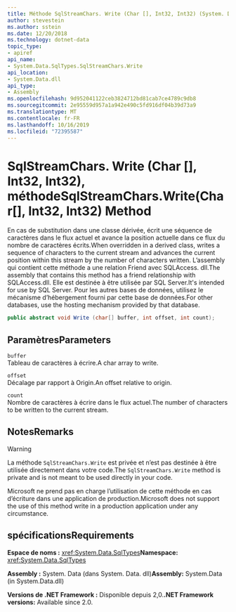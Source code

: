 ```yaml
---
title: Méthode SqlStreamChars. Write (Char [], Int32, Int32) (System. Data. SqlTypes)
author: stevestein
ms.author: sstein
ms.date: 12/20/2018
ms.technology: dotnet-data
topic_type:
- apiref
api_name:
- System.Data.SqlTypes.SqlStreamChars.Write
api_location:
- System.Data.dll
api_type:
- Assembly
ms.openlocfilehash: 9d952041122ceb3824712bd81cab7ce4789c9db8
ms.sourcegitcommit: 2e95559d957a1a942e490c5fd916df04b39d73a9
ms.translationtype: MT
ms.contentlocale: fr-FR
ms.lasthandoff: 10/16/2019
ms.locfileid: "72395587"
---
```

# <a name="sqlstreamcharswritechar-int32-int32-method"></a><span data-ttu-id="70d1d-102">SqlStreamChars. Write (Char [], Int32, Int32), méthode</span><span class="sxs-lookup"><span data-stu-id="70d1d-102">SqlStreamChars.Write(Char[], Int32, Int32) Method</span></span>

<span data-ttu-id="70d1d-103">En cas de substitution dans une classe dérivée, écrit une séquence de caractères dans le flux actuel et avance la position actuelle dans ce flux du nombre de caractères écrits.</span><span class="sxs-lookup"><span data-stu-id="70d1d-103">When overridden in a derived class, writes a sequence of characters to the current stream and advances the current position within this stream by the number of characters written.</span></span> <span data-ttu-id="70d1d-104">L’assembly qui contient cette méthode a une relation Friend avec SQLAccess. dll.</span><span class="sxs-lookup"><span data-stu-id="70d1d-104">The assembly that contains this method has a friend relationship with SQLAccess.dll.</span></span> <span data-ttu-id="70d1d-105">Elle est destinée à être utilisée par SQL Server.</span><span class="sxs-lookup"><span data-stu-id="70d1d-105">It's intended for use by SQL Server.</span></span> <span data-ttu-id="70d1d-106">Pour les autres bases de données, utilisez le mécanisme d’hébergement fourni par cette base de données.</span><span class="sxs-lookup"><span data-stu-id="70d1d-106">For other databases, use the hosting mechanism provided by that database.</span></span>

```csharp
public abstract void Write (char[] buffer, int offset, int count);
```

## <a name="parameters"></a><span data-ttu-id="70d1d-107">Paramètres</span><span class="sxs-lookup"><span data-stu-id="70d1d-107">Parameters</span></span>

`buffer`  
<span data-ttu-id="70d1d-108">Tableau de caractères à écrire.</span><span class="sxs-lookup"><span data-stu-id="70d1d-108">A char array to write.</span></span>

`offset`  
<span data-ttu-id="70d1d-109">Décalage par rapport à Origin.</span><span class="sxs-lookup"><span data-stu-id="70d1d-109">An offset relative to origin.</span></span>

`count`  
<span data-ttu-id="70d1d-110">Nombre de caractères à écrire dans le flux actuel.</span><span class="sxs-lookup"><span data-stu-id="70d1d-110">The number of characters to be written to the current stream.</span></span>

## <a name="remarks"></a><span data-ttu-id="70d1d-111">Notes</span><span class="sxs-lookup"><span data-stu-id="70d1d-111">Remarks</span></span>

> [!WARNING]
> <span data-ttu-id="70d1d-112">La méthode `SqlStreamChars.Write` est privée et n’est pas destinée à être utilisée directement dans votre code.</span><span class="sxs-lookup"><span data-stu-id="70d1d-112">The `SqlStreamChars.Write` method is private and is not meant to be used directly in your code.</span></span>
>
> <span data-ttu-id="70d1d-113">Microsoft ne prend pas en charge l’utilisation de cette méthode en cas d’écriture dans une application de production.</span><span class="sxs-lookup"><span data-stu-id="70d1d-113">Microsoft does not support the use of this method write in a production application under any circumstance.</span></span>

## <a name="requirements"></a><span data-ttu-id="70d1d-114">spécifications</span><span class="sxs-lookup"><span data-stu-id="70d1d-114">Requirements</span></span>

<span data-ttu-id="70d1d-115">**Espace de noms :** <xref:System.Data.SqlTypes></span><span class="sxs-lookup"><span data-stu-id="70d1d-115">**Namespace:** <xref:System.Data.SqlTypes></span></span>

<span data-ttu-id="70d1d-116">**Assembly :** System. Data (dans System. Data. dll)</span><span class="sxs-lookup"><span data-stu-id="70d1d-116">**Assembly:** System.Data (in System.Data.dll)</span></span>

<span data-ttu-id="70d1d-117">**Versions de .NET Framework :** Disponible depuis 2,0.</span><span class="sxs-lookup"><span data-stu-id="70d1d-117">**.NET Framework versions:** Available since 2.0.</span></span>
